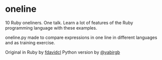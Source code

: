 # oneline

10 Ruby oneliners. One talk. Learn a lot of features of the Ruby programming language with these examples.

oneline.py made to compare expressions in one line in different languages
and as training exercise.

Original in Ruby by [fdavidcl](https://github.com/fdavidcl/)
Python version by [@yabirgb](https://github.com/yabirgb)
